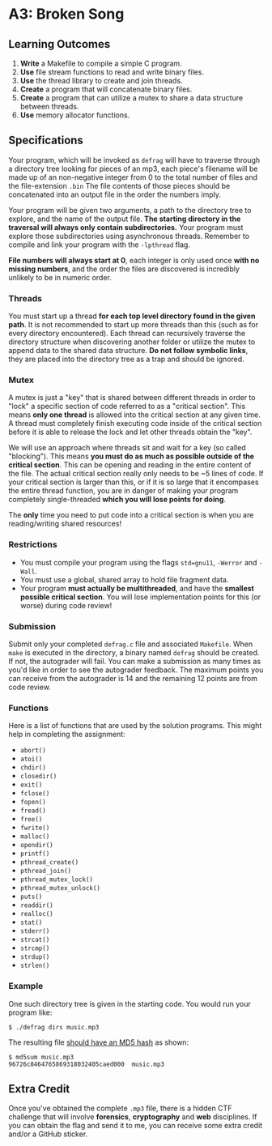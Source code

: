 # A3: Broken Song

Learning Outcomes
-----------------

1.  **Write** a Makefile to compile a simple C program.
2.  **Use** file stream functions to read and write binary files.
3.  **Use** the thread library to create and join threads.
4.  **Create** a program that will concatenate binary files.
5.  **Create** a program that can utilize a mutex to share a data structure between threads.
6.  **Use** memory allocator functions.

Specifications
--------------

Your program, which will be invoked as `defrag` will have to traverse through a directory tree looking for pieces of an mp3, each piece's filename will be made up of an non-negative integer from 0 to the total number of files and the file-extension `.bin` The file contents of those pieces should be concatenated into an output file in the order the numbers imply.

Your program will be given two arguments, a path to the directory tree to explore, and the name of the output file. **The starting directory in the traversal will always only contain subdirectories.** Your program must explore those subdirectories using asynchronous threads. Remember to compile and link your program with the `-lpthread` flag.

**File numbers will always start at 0**, each integer is only used once **with no missing numbers**, and the order the files are discovered is incredibly unlikely to be in numeric order.

### Threads

You must start up a thread **for each top level directory found in the given path**. It is not recommended to start up more threads than this (such as for every directory encountered). Each thread can recursively traverse the directory structure when discovering another folder or utilize the mutex to append data to the shared data structure. **Do not follow symbolic links**, they are placed into the directory tree as a trap and should be ignored.

### Mutex

A mutex is just a "key" that is shared between different threads in order to "lock" a specific section of code referred to as a "critical section". This means **only one thread** is allowed into the critical section at any given time. A thread must completely finish executing code inside of the critical section before it is able to release the lock and let other threads obtain the "key".

We will use an approach where threads sit and wait for a key (so called "blocking"). This means **you must do as much as possible outside of the critical section**. This can be opening and reading in the entire content of the file. The actual critical section really only needs to be ~5 lines of code. If your critical section is larger than this, or if it is so large that it encompases the entire thread function, you are in danger of making your program completely single-threaded **which you will lose points for doing**.

The **only** time you need to put code into a critical section is when you are reading/writing shared resources!

### Restrictions

*   You must compile your program using the flags `std=gnu11`, `-Werror` and `-Wall`.
*   You must use a global, shared array to hold file fragment data.
*   Your program **must actually be multithreaded**, and have the **smallest possible critical section**. You will lose implementation points for this (or worse) during code review!

### Submission

Submit only your completed `defrag.c` file and associated `Makefile`. When `make` is executed in the directory, a binary named `defrag` should be created. If not, the autograder will fail. You can make a submission as many times as you'd like in order to see the autograder feedback. The maximum points you can receive from the autograder is 14 and the remaining 12 points are from code review.

### Functions

Here is a list of functions that are used by the solution programs. This might help in completing the assignment:

*   `abort()`
*   `atoi()`
*   `chdir()`
*   `closedir()`
*   `exit()`
*   `fclose()`
*   `fopen()`
*   `fread()`
*   `free()`
*   `fwrite()`
*   `malloc()`
*   `opendir()`
*   `printf()`
*   `pthread_create()`
*   `pthread_join()`
*   `pthread_mutex_lock()`
*   `pthread_mutex_unlock()`
*   `puts()`
*   `readdir()`
*   `realloc()`
*   `stat()`
*   `stderr()`
*   `strcat()`
*   `strcmp()`
*   `strdup()`
*   `strlen()`

### Example

One such directory tree is given in the starting code. You would run your program like:

    $ ./defrag dirs music.mp3

The resulting file [should have an MD5 hash](https://en.wikipedia.org/wiki/MD5) as shown:

    $ md5sum music.mp3 
    96726c8464765869318032405caed000  music.mp3

Extra Credit
------------

Once you've obtained the complete `.mp3` file, there is a hidden CTF challenge that will involve **forensics**, **cryptography** and **web** disciplines. If you can obtain the flag and send it to me, you can receive some extra credit and/or a GitHub sticker.

